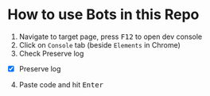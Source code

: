 # How to use Bots in this Repo

1) Navigate to target page, press <kbd>F12</kbd> to open dev console
2) Click on `Console` tab (beside `Elements` in Chrome) 
3) Check Preserve log
- [x] Preserve log
4) Paste code and hit <kbd>Enter</kbd>
